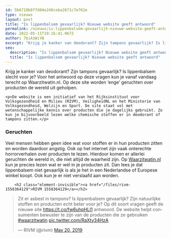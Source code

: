 ```yaml
---
id: 5b6718b8f7d84e248ceba2671c7e762e
type: nieuws
layout: post
title: "Is lippenbalsem gevaarlijk? Nieuwe website geeft antwoord"
permalink: /nieuws/is-lippenbalsem-gevaarlijk-nieuwe-website-geeft-antwoord/
date: 2022-05-11T19:16:41.067Z
author: 7biA1WiYB
excerpt: "Krijg je kanker van deodorant? Zijn tampons gevaarlijk? Is lippenbalsem slecht voor je? Voor het antwoord op deze vragen kun je vanaf vandaag terecht op Waarzitwatin.nl. Op deze site worden ‘enge’ geruchten over producten de wereld uit geholpen.  "
seo:
  description: "Is lippenbalsem gevaarlijk? Nieuwe website geeft antwoord"
  title: "Is lippenbalsem gevaarlijk? Nieuwe website geeft antwoord"
---
```

Krijg je kanker van deodorant? Zijn tampons gevaarlijk? Is lippenbalsem slecht voor je? Voor het antwoord op deze vragen kun je vanaf vandaag terecht op Waarzitwatin.nl. Op deze site worden ‘enge’ geruchten over producten de wereld uit geholpen.  

    <p>De website is een initiatief van het Rijksinstituut voor Volksgezondheid en Milieu (RIVM), VeiligheidNL en het Ministerie van Volksgezondheid, Welzijn en Sport. De site staat vol met wetenschappelijke kennis over producten die je dagelijks gebruikt. Zo kun je bijvoorbeeld lezen welke chemische stoffen er in deodorant of tampons zitten.</p>
<h3>Geruchten</h3>
<p>Veel mensen hebben geen idee wat voor stoffen er in hun producten zitten en worden daardoor angstig. Ook op het internet zijn vaak onterechte horrorverhalen over producten te lezen. Hierdoor komen er allerlei geruchten de wereld in, die niet altijd de waarheid zijn. Op <a href="http://Waarzitwatin.nl" target="_blank">Waarzitwatin.nl </a>kun je precies lezen wat er wél in je producten zit. Dan lees je dat lippenbalsem niet gevaarlijk is als je het in een Nederlandse of Europese winkel koopt. Ook kun je er niet verslaafd aan worden. </p>
<p><div class="media media-element-container media-default"><div id="file-537228" class="file file-document file-text-oembed">

        <h2 class="element-invisible"><a href="/files/rivm-1558364129">RIVM 1558364129</a></h2>
    
  
  <div class="content">
    
<blockquote class="twitter-tweet" data-width="550"><p lang="nl" dir="ltr">Zit er asbest in tampons? Is lippenbalsem gevaarlijk? Zijn natuurlijke stoffen en producten echt beter voor je? Op dit soort vragen geeft de nieuwe site <a href="https://t.co/fw6uhpHLI1">https://t.co/fw6uhpHLI1</a> antwoord. De website helpt consumenten bewuster te zijn van de producten die ze gebruiken <a href="https://twitter.com/hashtag/waarzitwatin?src=hash&amp;ref_src=twsrc%5Etfw">#waarzitwatin</a> <a href="https://t.co/RaXty34HzA">pic.twitter.com/RaXty34HzA</a></p>&mdash; RIVM (@rivm) <a href="https://twitter.com/rivm/status/1130382675448143872?ref_src=twsrc%5Etfw">May 20, 2019</a></blockquote>
<script async="" src="https://platform.twitter.com/widgets.js" charset="utf-8"></script>
  </div>

  
</div>
</div>  
